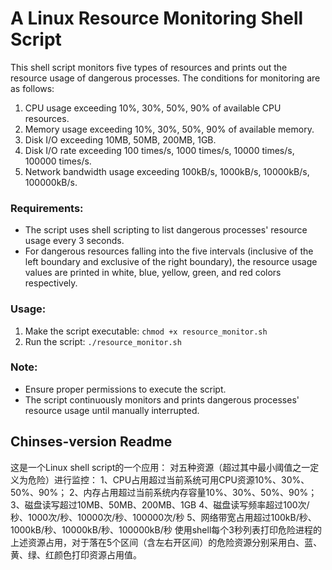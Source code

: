 # A Linux Resource Monitoring Shell Script

This shell script monitors five types of resources and prints out the resource usage of dangerous processes. The conditions for monitoring are as follows:

1. CPU usage exceeding 10%, 30%, 50%, 90% of available CPU resources.
2. Memory usage exceeding 10%, 30%, 50%, 90% of available memory.
3. Disk I/O exceeding 10MB, 50MB, 200MB, 1GB.
4. Disk I/O rate exceeding 100 times/s, 1000 times/s, 10000 times/s, 100000 times/s.
5. Network bandwidth usage exceeding 100kB/s, 1000kB/s, 10000kB/s, 100000kB/s.

### Requirements:
- The script uses shell scripting to list dangerous processes' resource usage every 3 seconds.
- For dangerous resources falling into the five intervals (inclusive of the left boundary and exclusive of the right boundary), the resource usage values are printed in white, blue, yellow, green, and red colors respectively.

### Usage:
1. Make the script executable: `chmod +x resource_monitor.sh`
2. Run the script: `./resource_monitor.sh`

### Note:
- Ensure proper permissions to execute the script.
- The script continuously monitors and prints dangerous processes' resource usage until manually interrupted.

## Chinses-version Readme
这是一个Linux shell script的一个应用：
对五种资源（超过其中最小阈值之一定义为危险）进行监控：
1、CPU占用超过当前系统可用CPU资源10%、30%、50%、90%；
2、内存占用超过当前系统内存容量10%、30%、50%、90%；
3、磁盘读写超过10MB、50MB、200MB、1GB
4、磁盘读写频率超过100次/秒、1000次/秒、10000次/秒、100000次/秒
5、网络带宽占用超过100kB/秒、1000kB/秒、10000kB/秒、100000kB/秒
使用shell每个3秒列表打印危险进程的上述资源占用，对于落在5个区间（含左右开区间）的危险资源分别采用白、蓝、黄、绿、红颜色打印资源占用值。
